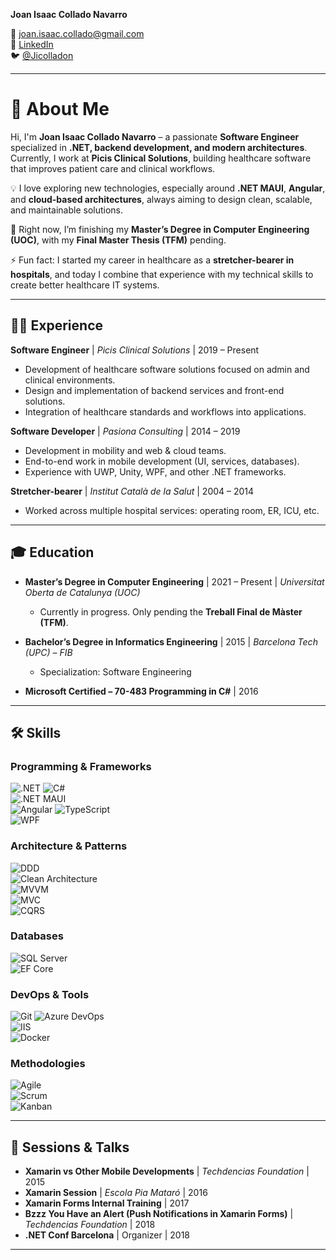
**Joan Isaac Collado Navarro**  

📧 [joan.isaac.collado@gmail.com](mailto:joan.isaac.collado@gmail.com)  
🔗 [LinkedIn](https://www.linkedin.com/in/joan-isaac-collado-navarro-a8930430/)  
🐦 [@Jicolladon](https://twitter.com/Jicolladon)  

---

# 👋 About Me  

Hi, I'm **Joan Isaac Collado Navarro** – a passionate **Software Engineer** specialized in **.NET, backend development, and modern architectures**.  
Currently, I work at **Picis Clinical Solutions**, building healthcare software that improves patient care and clinical workflows.  

💡 I love exploring new technologies, especially around **.NET MAUI**, **Angular**, and **cloud-based architectures**, always aiming to design clean, scalable, and maintainable solutions.  

🌱 Right now, I’m finishing my **Master’s Degree in Computer Engineering (UOC)**, with my **Final Master Thesis (TFM)** pending.  

⚡ Fun fact: I started my career in healthcare as a **stretcher-bearer in hospitals**, and today I combine that experience with my technical skills to create better healthcare IT systems.  

---

## 🧑‍💻 Experience  

**Software Engineer** | *Picis Clinical Solutions* | 2019 – Present  
- Development of healthcare software solutions focused on admin and clinical environments.  
- Design and implementation of backend services and front-end solutions.
- Integration of healthcare standards and workflows into applications.   

**Software Developer** | *Pasiona Consulting* | 2014 – 2019  
- Development in mobility and web & cloud teams.
- End-to-end work in mobile development (UI, services, databases).  
- Experience with UWP, Unity, WPF, and other .NET frameworks.  

**Stretcher-bearer** | *Institut Català de la Salut* | 2004 – 2014  
- Worked across multiple hospital services: operating room, ER, ICU, etc.  

---

## 🎓 Education  

- **Master’s Degree in Computer Engineering** | 2021 – Present | *Universitat Oberta de Catalunya (UOC)*  
  - Currently in progress. Only pending the **Treball Final de Màster (TFM)**.  

- **Bachelor’s Degree in Informatics Engineering** | 2015 | *Barcelona Tech (UPC) – FIB*  
  - Specialization: Software Engineering  

- **Microsoft Certified – 70-483 Programming in C#** | 2016  

---


## 🛠 Skills  

### Programming & Frameworks  
![.NET](https://img.shields.io/badge/.NET-512BD4?style=for-the-badge&logo=dotnet&logoColor=white) 
![C#](https://img.shields.io/badge/C%23-239120?style=for-the-badge&logo=c-sharp&logoColor=white)  
![.NET MAUI](https://img.shields.io/badge/.NET%20MAUI-512BD4?style=for-the-badge&logo=dotnet&logoColor=white)  
![Angular](https://img.shields.io/badge/Angular-DD0031?style=for-the-badge&logo=angular&logoColor=white) 
![TypeScript](https://img.shields.io/badge/TypeScript-3178C6?style=for-the-badge&logo=typescript&logoColor=white)  
![WPF](https://img.shields.io/badge/WPF-512BD4?style=for-the-badge&logo=windows&logoColor=white) 

### Architecture & Patterns  
![DDD](https://img.shields.io/badge/DDD-4B0082?style=for-the-badge)  
![Clean Architecture](https://img.shields.io/badge/Clean%20Architecture-228B22?style=for-the-badge)  
![MVVM](https://img.shields.io/badge/MVVM-008080?style=for-the-badge)  
![MVC](https://img.shields.io/badge/MVC-1E90FF?style=for-the-badge)  
![CQRS](https://img.shields.io/badge/CQRS-7C0082?style=for-the-badge) 

### Databases  
![SQL Server](https://img.shields.io/badge/SQL%20Server-CC2927?style=for-the-badge&logo=microsoftsqlserver&logoColor=white)  
![EF Core](https://img.shields.io/badge/Entity%20Framework%20Core-68217A?style=for-the-badge&logo=dotnet&logoColor=white)  

### DevOps & Tools  
![Git](https://img.shields.io/badge/Git-F05032?style=for-the-badge&logo=git&logoColor=white) 
![Azure DevOps](https://img.shields.io/badge/Azure%20DevOps-0078D7?style=for-the-badge&logo=azuredevops&logoColor=white)  
![IIS](https://img.shields.io/badge/IIS-0078D7?style=for-the-badge&logo=windows&logoColor=white)  
![Docker](https://img.shields.io/badge/Docker-2496ED?style=for-the-badge&logo=docker&logoColor=white)  

### Methodologies  
![Agile](https://img.shields.io/badge/Agile-28A745?style=for-the-badge)  
![Scrum](https://img.shields.io/badge/Scrum-6DB33F?style=for-the-badge)  
![Kanban](https://img.shields.io/badge/Kanban-00BFFF?style=for-the-badge)  

---

## 🎤 Sessions & Talks  

- **Xamarin vs Other Mobile Developments** | *Techdencias Foundation* | 2015  
- **Xamarin Session** | *Escola Pia Mataró* | 2016  
- **Xamarin Forms Internal Training** | 2017  
- **Bzzz You Have an Alert (Push Notifications in Xamarin Forms)** | *Techdencias Foundation* | 2018  
- **.NET Conf Barcelona** | Organizer | 2018  

---
